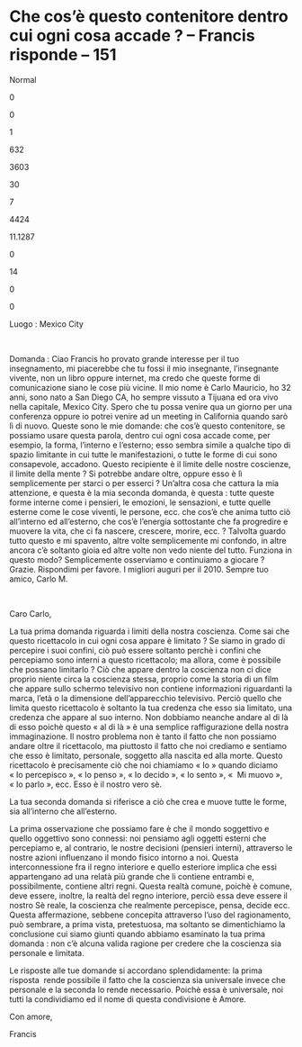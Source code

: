 # Che cos’è questo contenitore dentro cui ogni cosa accade ? – Francis risponde – 151
















 





Normal


0


0


1


632


3603


30


7


4424


11.1287

















0






14


0


0







 



  


                  















Luogo&nbsp;: Mexico City






&nbsp;












Domanda&nbsp;: Ciao Francis ho provato grande interesse per il tuo insegnamento, mi piacerebbe che tu fossi il mio insegnante, l&rsquo;insegnante vivente, non un libro oppure internet, ma credo che queste forme di comunicazione siano le cose pi&ugrave; vicine. Il mio nome &egrave; Carlo Mauricio, ho 32 anni, sono nato a San Diego CA, ho sempre vissuto a Tijuana ed ora vivo nella capitale, Mexico City. Spero che tu possa venire qua un giorno per una conferenza oppure io potrei venire ad un meeting in California quando sar&ograve; l&igrave; di nuovo. Queste sono le mie domande: che cos&rsquo;&egrave; questo contenitore, se possiamo usare questa parola, dentro cui ogni cosa accade come, per esempio, la forma, l&rsquo;interno e l&rsquo;esterno; esso sembra simile a qualche tipo di spazio limitante in cui tutte le manifestazioni, o tutte le forme di cui sono consapevole, accadono. Questo recipiente &egrave; il limite delle nostre coscienze, il limite della mente&nbsp;? Si potrebbe andare oltre, oppure esso &egrave; l&igrave; semplicemente per starci o per esserci&nbsp;? Un&rsquo;altra cosa che cattura la mia attenzione, e questa &egrave; la mia seconda domanda, &egrave; questa&nbsp;: tutte queste forme interne come i pensieri, le emozioni, le sensazioni, e tutte quelle esterne come le cose viventi, le persone, ecc. che cos&rsquo;&egrave; che anima tutto ci&ograve; all&rsquo;interno ed all&rsquo;esterno, che cos&rsquo;&egrave; l&rsquo;energia sottostante che fa progredire e muovere la vita, che ci fa nascere, crescere, morire, ecc.&nbsp;? Talvolta guardo tutto questo e mi spavento, altre volte semplicemente mi confondo, in altre ancora c&rsquo;&egrave; soltanto gioia ed altre volte non vedo niente del tutto. Funziona in questo modo? Semplicemente osserviamo e continuiamo a giocare&nbsp;? Grazie. Rispondimi per favore. I migliori auguri per il 2010. Sempre tuo amico, Carlo M.






&nbsp;












Caro Carlo,







La tua prima domanda riguarda i limiti della nostra coscienza. Come sai che questo ricettacolo in cui ogni cosa appare &egrave; limitato&nbsp;? Se siamo in grado di percepire i suoi confini, ci&ograve; pu&ograve; essere soltanto perch&egrave; i confini che percepiamo sono interni a questo ricettacolo; ma allora, come &egrave; possibile che possano limitarlo&nbsp;? Ci&ograve; che appare dentro la coscienza non ci dice proprio niente circa la coscienza stessa, proprio come la storia di un film che appare sullo schermo televisivo non contiene informazioni riguardanti la marca, l&rsquo;et&agrave; o la dimensione dell&rsquo;apparecchio televisivo. Perci&ograve; quello che limita questo ricettacolo &egrave; soltanto la tua credenza che esso sia limitato, una credenza che appare al suo interno. Non dobbiamo neanche andare al di l&agrave; di esso poich&egrave; questo &laquo;&nbsp;al di l&agrave; &raquo; &egrave; una semplice raffigurazione della nostra immaginazione. Il nostro problema non &egrave; tanto il fatto che non possiamo andare oltre il ricettacolo, ma piuttosto il fatto che noi crediamo e sentiamo che esso &egrave; limitato, personale, soggetto alla nascita ed alla morte. Questo ricettacolo &egrave; precisamente ci&ograve; che noi chiamiamo &laquo;&nbsp;Io&nbsp;&raquo; quando diciamo &laquo;&nbsp;Io percepisco&nbsp;&raquo;, &laquo;&nbsp;Io penso&nbsp;&raquo;, &laquo;&nbsp;Io decido&nbsp;&raquo;, &laquo;&nbsp;Io sento&nbsp;&raquo;, &laquo;&nbsp; Mi muovo&nbsp;&raquo;, &laquo;&nbsp;Io parlo&nbsp;&raquo;, ecc. Esso &egrave; il nostro vero s&egrave;.







La tua seconda domanda si riferisce a ci&ograve; che crea e muove tutte le forme, sia all&rsquo;interno che all&rsquo;esterno.







La prima osservazione che possiamo fare &egrave; che il mondo soggettivo e quello oggettivo sono connessi: noi pensiamo agli oggetti esterni che percepiamo e, al contrario, le nostre decisioni (pensieri interni), attraverso le nostre azioni influenzano il mondo fisico intorno a noi. Questa interconnessione fra il regno interiore e quello esteriore implica che essi appartengano ad una relat&agrave; pi&ugrave; grande che li contiene entrambi e, possibilmente, contiene altri regni. Questa realt&agrave; comune, poich&egrave; &egrave; comune, deve essere, inoltre, la realt&agrave; del regno interiore, perci&ograve; essa deve essere il nostro S&egrave; reale, la coscienza che realmente percepisce, pensa, decide ecc. Questa affermazione, sebbene concepita attraverso l&rsquo;uso del ragionamento, pu&ograve; sembrare, a prima vista, pretestuosa, ma soltanto se dimentichiamo la conclusione cui siamo giunti quando abbiamo esaminato la tua prima domanda&nbsp;: non c&rsquo;&egrave; alcuna valida ragione per credere che la coscienza sia personale e limitata.







Le risposte alle tue domande si accordano splendidamente: la prima risposta&nbsp; rende possibile il fatto che la coscienza sia universale invece che personale e la seconda lo rende necessario. Poich&egrave; essa &egrave; universale, noi tutti la condividiamo ed il nome di questa condivisione &egrave; Amore.



















Con amore,







Francis 














